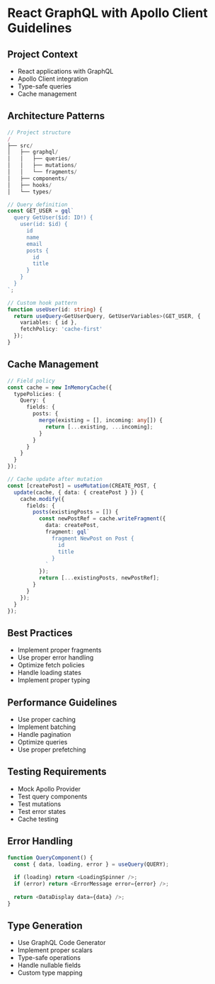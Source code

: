 # React GraphQL with Apollo Client Guidelines

## Project Context
- React applications with GraphQL
- Apollo Client integration
- Type-safe queries
- Cache management

## Architecture Patterns
```typescript
// Project structure
/
├── src/
│   ├── graphql/
│   │   ├── queries/
│   │   ├── mutations/
│   │   └── fragments/
│   ├── components/
│   ├── hooks/
│   └── types/

// Query definition
const GET_USER = gql`
  query GetUser($id: ID!) {
    user(id: $id) {
      id
      name
      email
      posts {
        id
        title
      }
    }
  }
`;

// Custom hook pattern
function useUser(id: string) {
  return useQuery<GetUserQuery, GetUserVariables>(GET_USER, {
    variables: { id },
    fetchPolicy: 'cache-first'
  });
}
```

## Cache Management
```typescript
// Field policy
const cache = new InMemoryCache({
  typePolicies: {
    Query: {
      fields: {
        posts: {
          merge(existing = [], incoming: any[]) {
            return [...existing, ...incoming];
          }
        }
      }
    }
  }
});

// Cache update after mutation
const [createPost] = useMutation(CREATE_POST, {
  update(cache, { data: { createPost } }) {
    cache.modify({
      fields: {
        posts(existingPosts = []) {
          const newPostRef = cache.writeFragment({
            data: createPost,
            fragment: gql`
              fragment NewPost on Post {
                id
                title
              }
            `
          });
          return [...existingPosts, newPostRef];
        }
      }
    });
  }
});
```

## Best Practices
- Implement proper fragments
- Use proper error handling
- Optimize fetch policies
- Handle loading states
- Implement proper typing

## Performance Guidelines
- Use proper caching
- Implement batching
- Handle pagination
- Optimize queries
- Use proper prefetching

## Testing Requirements
- Mock Apollo Provider
- Test query components
- Test mutations
- Test error states
- Cache testing

## Error Handling
```typescript
function QueryComponent() {
  const { data, loading, error } = useQuery(QUERY);
  
  if (loading) return <LoadingSpinner />;
  if (error) return <ErrorMessage error={error} />;
  
  return <DataDisplay data={data} />;
}
```

## Type Generation
- Use GraphQL Code Generator
- Implement proper scalars
- Type-safe operations
- Handle nullable fields
- Custom type mapping